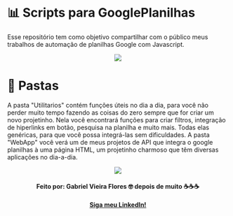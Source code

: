 # 📊 Scripts para GooglePlanilhas
Esse repositório tem como objetivo compartilhar com o público meus trabalhos de automação de planilhas Google com Javascript.

<p align='center'>
  <img src='https://user-images.githubusercontent.com/48156370/81830245-36d37880-9512-11ea-85c1-8773aca6f820.gif'>
</p>
  
# 📁 Pastas
A pasta "Utilitarios" contém funções úteis no dia a dia, para você não perder muito tempo fazendo as coisas do zero sempre que for
criar um novo projetinho. 
Nela você encontrará funções para criar filtros, integração de hiperlinks em botão, pesquisa na planilha e muito mais. Todas elas genéricas, para que você possa integrá-las sem dificuldades.
A pasta "WebApp" você verá um de meus projetos de API que integra o google planilhas à uma página HTML, um projetinho charmoso que têm diversas aplicações no dia-a-dia.

<p align='center'>
  <img src='https://user-images.githubusercontent.com/48156370/81830717-ce38cb80-9512-11ea-8e3d-a67611fb7b73.gif'>
</p>

<h4 align = "center">
Feito por: Gabriel Vieira Flores 🤓
depois de muito ☕☕☕
</h4>

<p align='center'>
  <strong><a href='https://www.linkedin.com/in/gvieiraf/'>Siga meu LinkedIn!</a></strong>
</p>
